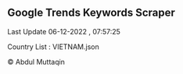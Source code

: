 

## Google Trends Keywords Scraper 
 
Last Update 06-12-2022 , 07:57:25

Country List :
VIETNAM.json



© Abdul Muttaqin 
